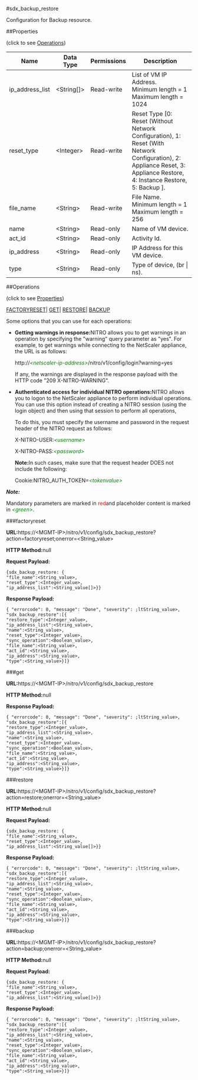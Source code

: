 #sdx_backup_restore

Configuration for Backup resource.


##Properties 
<span>(click to see [Operations](#opera))</span>


<table><thead><tr><th>Name</th><th>Data Type</th><th>Permissions</th><th>Description</th></tr></thead><tbody><tr><td>ip_address_list</td><td>&lt;String[]></td><td>Read-write</td><td>List of VM IP Address.<br>Minimum length = 1<br>Maximum length = 1024</td></tr><tr><td>reset_type</td><td>&lt;Integer></td><td>Read-write</td><td>Reset Type [0: Reset (Without Network Configuration), 1: Reset (With Network Configuration), 2: Appliance Reset, 3: Appliance Restore, 4: Instance Restore, 5: Backup ].</td></tr><tr><td>file_name</td><td>&lt;String></td><td>Read-write</td><td>File Name.<br>Minimum length = 1<br>Maximum length = 256</td></tr><tr><td>name</td><td>&lt;String></td><td>Read-only</td><td>Name of VM device.</td></tr><tr><td>act_id</td><td>&lt;String></td><td>Read-only</td><td>Activity Id.</td></tr><tr><td>ip_address</td><td>&lt;String></td><td>Read-only</td><td>IP Address for this VM device.</td></tr><tr><td>type</td><td>&lt;String></td><td>Read-only</td><td>Type of device, (br | ns).</td></tr></tbody></table>
##Operations 
<span>(click to see [Properties](#prope))</span>


[FACTORYRESET](#factory)| [GET]()| [RESTORE](#re)| [BACKUP](#b)


Some options that you can use for each operations:
<ul><li><p><b>Getting warnings in response:</b>NITRO allows you to get warnings in an operation by specifying the "warning" query parameter as "yes". For example, to get warnings while connecting to the NetScaler appliance, the URL is as follows:</p><p>http://<span style="color:green;font-style:italic;">&lt;netscaler-ip-address&gt;</span>/nitro/v1/config/login?warning=yes</p><p>If any, the warnings are displayed in the response payload with the HTTP code "209 X-NITRO-WARNING".</p></li><li><p><b>Authenticated access for individual NITRO operations:</b>NITRO allows you to logon to the NetScaler appliance to perform individual operations. You can use this option instead of creating a NITRO session (using the login object) and then using that session to perform all operations,</p><p>To do this, you must specify the username and password in the request header of the NITRO request as follows:</p><p>X-NITRO-USER:<span style="color:green;font-style:italic;">&lt;username&gt;</span></p><p>X-NITRO-PASS:<span style="color:green;font-style:italic;">&lt;password&gt;</span></p><p><b>Note:</b>In such cases, make sure that the request header DOES not include the following:</p><p>Cookie:NITRO_AUTH_TOKEN=<span style="color:green;font-style:italic;">&lt;tokenvalue&gt;</span></p></li></ul>



***Note:*** 
Mandatory parameters are marked in <span style="color:#FF0000;">red</span>and placeholder content is marked in <span style="color:green;font-style:italic">&lt;green&gt;</span>.

###factoryreset



<b>URL:</b>https://&lt;MGMT-IP&gt;/nitro/v1/config/sdx_backup_restore?action=factoryreset;onerror=&lt;String_value&gt;
<b>HTTP Method:</b>null
<b>Request Payload: </b>```{sdx_backup_restore: {"file_name":<String_value>,"reset_type":<Integer_value>,"ip_address_list":<String_value[]>}}```
<b>Response Payload: </b>```{ "errorcode": 0, "message": "Done", "severity": ;ltString_value>, "sdx_backup_restore":[{"restore_type":<Integer_value>,"ip_address_list":<String_value>,"name":<String_value>,"reset_type":<Integer_value>,"sync_operation":<Boolean_value>,"file_name":<String_value>,"act_id":<String_value>,"ip_address":<String_value>,"type":<String_value>}]}```



###get



<b>URL:</b>https://&lt;MGMT-IP&gt;/nitro/v1/config/sdx_backup_restore
<b>HTTP Method:</b>null
<b>Response Payload: </b>```{ "errorcode": 0, "message": "Done", "severity": ;ltString_value>, "sdx_backup_restore":[{"restore_type":<Integer_value>,"ip_address_list":<String_value>,"name":<String_value>,"reset_type":<Integer_value>,"sync_operation":<Boolean_value>,"file_name":<String_value>,"act_id":<String_value>,"ip_address":<String_value>,"type":<String_value>}]}```



###restore



<b>URL:</b>https://&lt;MGMT-IP&gt;/nitro/v1/config/sdx_backup_restore?action=restore;onerror=&lt;String_value&gt;
<b>HTTP Method:</b>null
<b>Request Payload: </b>```{sdx_backup_restore: {"file_name":<String_value>,"reset_type":<Integer_value>,"ip_address_list":<String_value[]>}}```
<b>Response Payload: </b>```{ "errorcode": 0, "message": "Done", "severity": ;ltString_value>, "sdx_backup_restore":[{"restore_type":<Integer_value>,"ip_address_list":<String_value>,"name":<String_value>,"reset_type":<Integer_value>,"sync_operation":<Boolean_value>,"file_name":<String_value>,"act_id":<String_value>,"ip_address":<String_value>,"type":<String_value>}]}```



###backup



<b>URL:</b>https://&lt;MGMT-IP&gt;/nitro/v1/config/sdx_backup_restore?action=backup;onerror=&lt;String_value&gt;
<b>HTTP Method:</b>null
<b>Request Payload: </b>```{sdx_backup_restore: {"file_name":<String_value>,"reset_type":<Integer_value>,"ip_address_list":<String_value[]>}}```
<b>Response Payload: </b>```{ "errorcode": 0, "message": "Done", "severity": ;ltString_value>, "sdx_backup_restore":[{"restore_type":<Integer_value>,"ip_address_list":<String_value>,"name":<String_value>,"reset_type":<Integer_value>,"sync_operation":<Boolean_value>,"file_name":<String_value>,"act_id":<String_value>,"ip_address":<String_value>,"type":<String_value>}]}```



